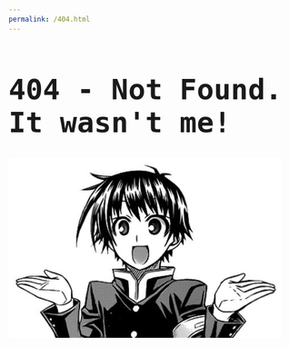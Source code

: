 ```yaml
---
permalink: /404.html
---
```

<h1 style="font-size: 50px; font-family: monospace;">
	404 - Not Found. It wasn't me!
</h1>
<img src="/img/404.jpg">
